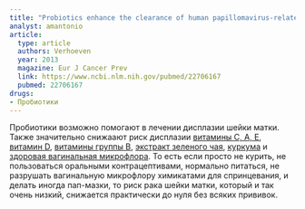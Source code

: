 ```yaml
---
title: "Probiotics enhance the clearance of human papillomavirus-related cervical lesions: a prospective controlled pilot study"
analyst: amantonio
article:
  type: article
  authors: Verhoeven
  year: 2013
  magazine: Eur J Cancer Prev
  link: https://www.ncbi.nlm.nih.gov/pubmed/22706167
  pubmed: 22706167
drugs:
- Пробиотики
---
```


Пробиотики возможно помогают в лечении дисплазии шейки матки.
 Также значительно снижаают риск дисплазии [витамины C, A, Е](https://www.ncbi.nlm.nih.gov/pubmed/20375804), [витамин D](https://www.ncbi.nlm.nih.gov/pubmed/28471122), [витамины группы В](https://www.ncbi.nlm.nih.gov/pubmed/14682443), [экстракт зеленого чая](https://www.ncbi.nlm.nih.gov/pubmed/14512803), [куркума](https://www.ncbi.nlm.nih.gov/pubmed/24289574) и [здоровая вагинальная микрофлора](https://www.ncbi.nlm.nih.gov/pubmed/27802830).
То есть если просто не курить, не пользоваться оральными контрацептивами, нормально питаться, не разрушать вагинальную микрофлору химикатами для спринцевания, и делать иногда пап-мазки, то риск рака шейки матки, который и так очень низкий, снижается практически до нуля без всяких прививок.
